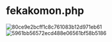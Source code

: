 # fekakomon.php

![80ce9e2bcff1c8c761083b12d971eb61](https://github.com/injectxr/fekakomon.php/assets/90289410/21829786-267f-4e5c-bfb4-a403f0bd3a10)
![5961bb56572ecd488e06561bf58b5186](https://github.com/injectxr/fekakomon.php/assets/90289410/90c06fb0-1b21-4616-a4c7-07b63ae25ce5)
